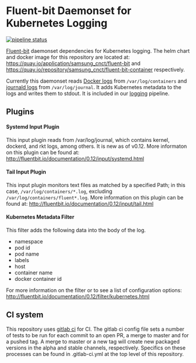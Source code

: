 # Fluent-bit Daemonset for Kubernetes Logging
[![pipeline status](https://git.cnct.io/common-tools/samsung-cnct_chart-fluent-bit/badges/master/pipeline.svg)](https://git.cnct.io/common-tools/samsung-cnct_chart-fluent-bit/commits/master)

[Fluent-bit](http://fluentbit.io/) daemonset dependencies for Kubernetes
logging. The helm chart and docker image for this repository are located at:
https://quay.io/application/samsung_cnct/fluent-bit and
https://quay.io/repository/samsung_cnct/fluent-bit-container respectively.

Currently this daemonset reads [Docker logs](https://docs.docker.com/engine/admin/logging/overview/) from `/var/log/containers` and [journald logs](https://www.freedesktop.org/software/systemd/man/systemd-journald.service.html) from `/var/log/journal`. It adds Kubernetes metadata to the logs and writes them to stdout.
It is included in our [logging](https://github.com/samsung-cnct/chart-logging) pipeline.
## Plugins

#### Systemd Input Plugin

This input plugin reads from /var/log/journal, which contains kernel, dockerd, and rkt logs, among others. It is new as of v0.12.
More informaton on this plugin can be found at:
http://fluentbit.io/documentation/0.12/input/systemd.html

#### Tail Input Plugin

This input plugin monitors text files as matched by a specified Path; in this case, `/var/log/containers/*.log`, excluding `/var/log/containers/fluent*.log`. More information on this plugin can be found at: http://fluentbit.io/documentation/0.12/input/tail.html

#### Kubernetes Metadata Filter

This filter adds the following data into the body of the log.
* namespace
* pod id
* pod name
* labels
* host
* container name
* docker container id

For more information on the filter or to see a list of configuration options: http://fluentbit.io/documentation/0.12/filter/kubernetes.html

## CI system
This repository uses [gitlab ci](https://about.gitlab.com/features/gitlab-ci-cd/) for CI.  The gitlab ci config file sets a number of tests to be run for each commit to an open PR, a merge to master and for a pushed tag.  A merge to master or a new tag will create new packaged versions in the alpha and stable channels, respectively.  Specifics on these processes can be found in .gitlab-ci.yml at the top level of this repository.  
